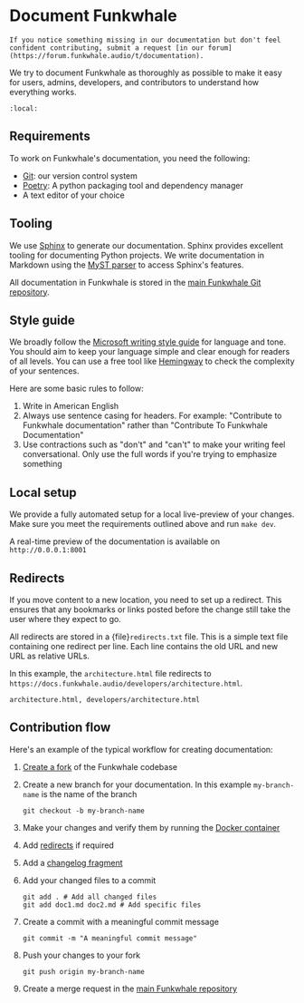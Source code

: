 # Document Funkwhale

```{tip}
If you notice something missing in our documentation but don't feel confident contributing, submit a request [in our forum](https://forum.funkwhale.audio/t/documentation).
```

We try to document Funkwhale as thoroughly as possible to make it easy for users, admins, developers, and contributors to understand how everything works.

```{contents}
:local:
```

## Requirements

To work on Funkwhale's documentation, you need the following:

- [Git](https://git-scm.com): our version control system
- [Poetry](https://python-poetry.org/): A python packaging tool and dependency manager
- A text editor of your choice

## Tooling

We use [Sphinx](https://www.sphinx-doc.org/) to generate our documentation. Sphinx provides excellent tooling for documenting Python projects. We write documentation in Markdown using the [MyST parser](https://myst-parser.readthedocs.io/en/latest/) to access Sphinx's features.

All documentation in Funkwhale is stored in the [main Funkwhale Git repository](https://dev.funkwhale.audio/funkwhale/funkwhale/-/tree/develop/docs).

## Style guide

We broadly follow the [Microsoft writing style guide](https://learn.microsoft.com/en-us/style-guide/welcome/) for language and tone. You should aim to keep your language simple and clear enough for readers of all levels. You can use a free tool like [Hemingway](https://hemingwayapp.com) to check the complexity of your sentences.

Here are some basic rules to follow:

1. Write in American English
2. Always use sentence casing for headers. For example: "Contribute to Funkwhale documentation" rather than "Contribute To Funkwhale Documentation"
3. Use contractions such as "don't" and "can't" to make your writing feel conversational. Only use the full words if you're trying to emphasize something

## Local setup

We provide a fully automated setup for a local live-preview of your changes. Make sure you meet the requirements outlined above and run `make dev`.

A real-time preview of the documentation is available on `http://0.0.0.1:8001`

## Redirects

If you move content to a new location, you need to set up a redirect. This ensures that any bookmarks or links posted before the change still take the user where they expect to go.

All redirects are stored in a {file}`redirects.txt` file. This is a simple text file containing one redirect per line. Each line contains the old URL and new URL as relative URLs.

In this example, the `architecture.html` file redirects to `https://docs.funkwhale.audio/developers/architecture.html`.

```{code-block} text
architecture.html, developers/architecture.html
```

## Contribution flow

Here's an example of the typical workflow for creating documentation:

1. [Create a fork](https://docs.gitlab.com/ee/user/project/repository/forking_workflow.html) of the Funkwhale codebase
2. Create a new branch for your documentation. In this example `my-branch-name` is the name of the branch

   ```{code-block} sh
   git checkout -b my-branch-name
   ```

3. Make your changes and verify them by running the [Docker container](#local-setup)
4. Add [redirects](#redirects) if required
5. Add a [changelog fragment](../developer/workflows/changelog.md)
6. Add your changed files to a commit

   ```{code-block} sh
   git add . # Add all changed files
   git add doc1.md doc2.md # Add specific files
   ```

7. Create a commit with a meaningful commit message

   ```{code-block} sh
   git commit -m "A meaningful commit message"
   ```

8. Push your changes to your fork

   ```{code-block} sh
   git push origin my-branch-name
   ```

9. Create a merge request in the [main Funkwhale repository](https://dev.funkwhale.audio/funkwhale/funkwhale)
